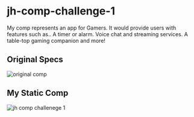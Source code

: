 # jh-comp-challenge-1

My comp represents an app for Gamers.
It would provide users with features such as.. 
A timer or alarm.
Voice chat and streaming services.
A table-top gaming companion and more!


## Original Specs
<img src="images/static-comp-challege-1.jpg" alt="original comp">


## My Static Comp
<img src="images/jh-comp-challenge1.tiff" alt="jh comp challenege 1">